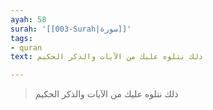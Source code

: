 ```yaml
---
ayah: 58
surah: '[[003-Surah|سورة]]'
tags:
- quran
text: ذلك نتلوه عليك من الآيات والذكر الحكيم

---
```

> ذلك نتلوه عليك من الآيات والذكر الحكيم
